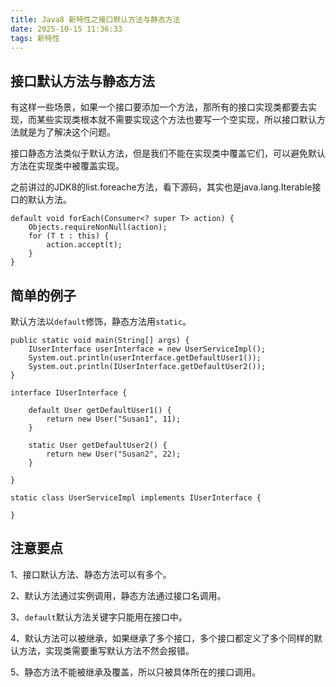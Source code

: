 ```yaml
---
title: Java8 新特性之接口默认方法与静态方法
date: 2025-10-15 11:36:33
tags: 新特性
---
```


## 接口默认方法与静态方法

有这样一些场景，如果一个接口要添加一个方法，那所有的接口实现类都要去实现，而某些实现类根本就不需要实现这个方法也要写一个空实现，所以接口默认方法就是为了解决这个问题。

接口静态方法类似于默认方法，但是我们不能在实现类中覆盖它们，可以避免默认方法在实现类中被覆盖实现。

之前讲过的JDK8的list.foreache方法，看下源码，其实也是java.lang.Iterable接口的默认方法。

```
default void forEach(Consumer<? super T> action) {
    Objects.requireNonNull(action);
    for (T t : this) {
        action.accept(t);
    }
}
```

## 简单的例子

默认方法以`default`修饰，静态方法用`static`。

```
public static void main(String[] args) {
	IUserInterface userInterface = new UserServiceImpl();
	System.out.println(userInterface.getDefaultUser1());
	System.out.println(IUserInterface.getDefaultUser2());
}

interface IUserInterface {

	default User getDefaultUser1() {
		return new User("Susan1", 11);
	}

	static User getDefaultUser2() {
		return new User("Susan2", 22);
	}

}

static class UserServiceImpl implements IUserInterface {

}
```

## 注意要点

1、接口默认方法、静态方法可以有多个。

2、默认方法通过实例调用，静态方法通过接口名调用。

3、`default`默认方法关键字只能用在接口中。

4、默认方法可以被继承，如果继承了多个接口，多个接口都定义了多个同样的默认方法，实现类需要重写默认方法不然会报错。

5、静态方法不能被继承及覆盖，所以只被具体所在的接口调用。






